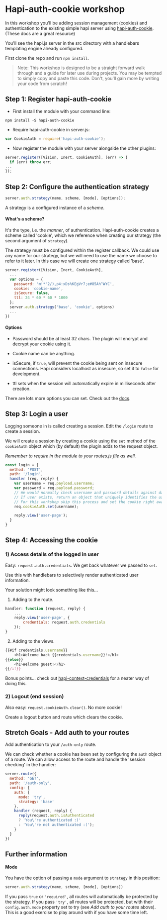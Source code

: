 # Hapi-auth-cookie workshop

In this workshop you'll be adding session management (cookies) and authentication to the existing simple hapi server using [hapi-auth-cookie](https://github.com/hapijs/hapi-auth-cookie). (These docs are a great resource)

You'll see the hapi.js server in the src directory with a handlebars templating engine already configured.

First clone the repo and run `npm install`.

> Note: This workshop is designed to be a straight forward walk through and a guide for later use during projects. You may be tempted to simply copy and paste this code. Don't, you'll gain more by writing your code from scratch!

## Step 1: Register hapi-auth-cookie

- First install the module with your command line:

```
npm install -S hapi-auth-cookie
```

- Require hapi-auth-cookie in server.js:

```javascript
var CookieAuth = require('hapi-auth-cookie');
```

- Now register the module with your server alongside the other plugins:

```javascript
server.register([Vision, Inert, CookieAuth], (err) => {
  if (err) throw err;
...
});
```

## Step 2: Configure the authentication strategy

```javascript
server.auth.strategy(name, scheme, [mode], [options]);
```

A strategy is a configured instance of a *scheme*.

#### What's a scheme?

It's the type, i.e. the *manner*, of authentication. Hapi-auth-cookie creates a scheme called 'cookie', which we reference when creating our strategy (the second argument of `strategy`).

The strategy must be configured within the register callback. We could use any name for our strategy, but we will need to use the name we choose to refer to it later. In this case we will create one strategy called 'base'.

```javascript
server.register([Vision, Inert, CookieAuth],
  ...
  var options = {
    password: 'm!*"2/),p4:xDs%KEgVr7;e#85Ah^WYC',
    cookie: 'cookie-name',
    isSecure: false,
    ttl: 24 * 60 * 60 * 1000
  };
  server.auth.strategy('base', 'cookie', options)
  ...
})
```
#### Options

 - Password should be at least 32 chars. The plugin will encrypt and decrypt your cookie using it.

 - Cookie name can be anything.

 - isSecure, if `true`, will prevent the cookie being sent on insecure connections. Hapi considers localhost as insecure, so set it to `false` for development.

 - ttl sets when the session will automatically expire in milliseconds after creation.

There are lots more options you can set. Check out the [docs](https://github.com/hapijs/hapi-auth-cookie).

## Step 3: Login a user

Logging someone in is called creating a session. Edit the `/login` route to create a session.

We will create a session by creating a cookie using the `set` method of the `cookieAuth` object which (by default) the plugin adds to the request object.

_Remember to require in the module to your routes.js file as well._

```javascript
const login = {
  method: 'POST',
  path: '/login',
  handler (req, reply) {
    var username = req.payload.username;
    var password = req.payload.password;
    // We would normally check username and password details against database.
    // If user exists, return an object that uniquely identifies the user.
    // For this workshop skip this process and set the cookie right away...
    req.cookieAuth.set(username);

    reply.view('user-page');
  }
}
```
## Step 4: Accessing the cookie

### 1) Access details of the logged in user

Easy: `request.auth.credentials`. We get back whatever we passed to `set`.

Use this with handlebars to selectively render authenticated user information.

Your solution might look something like this...

1) Adding to the route.
```javascript
handler: function (request, reply) {
    ...
    reply.view('user-page', {
        credentials: request.auth.credentials
    });
}
```
2) Adding to the views.

```javascript
{{#if credentials.username}}
    <h1>Welcome back {{credentials.username}}!</h1>
{{else}}
    <h1>Welcome guest!</h1>
{{/if}}
```

Bonus points... check out [hapi-context-credentials](https://github.com/mtharrison/hapi-context-credentials) for a neater way of doing this.

### 2) Logout (end session)

Also easy: `request.cookieAuth.clear()`. No more cookie!

Create a logout button and route which clears the cookie.


## Stretch Goals - Add auth to your routes

Add authentication to your `/auth-only` route.

We can check whether a cookie has been set by configuring the `auth` object of a route. We can allow access to the route and handle the 'session checking' in the handler:


```javascript
server.route({  
  method: 'GET',
  path: '/auth-only',
  config: {
    auth: {
      mode: 'try',
      strategy: 'base'
    },
    handler (request, reply) {
      reply(request.auth.isAuthenticated
      ? 'You\'re authenticated :)'
      : 'You\'re not authenticated :(');
    }
  }
})
```

## Further information

#### Mode

You have the option of passing a `mode` argument to `strategy` in this position:

```javascript
server.auth.strategy(name, scheme, [mode], [options])
```

If you pass `true` or `'required'`, all routes will automatically be protected by the strategy. If you pass `'try'`, all routes will be protected, but with their `config.auth.mode` property set to try (see *Add auth to your routes* above). This is a good exercise to play around with if you have some time left.
